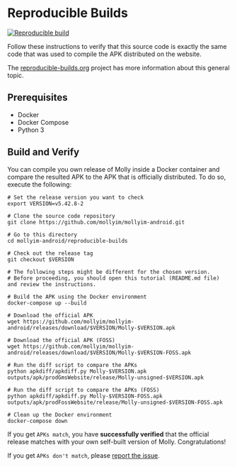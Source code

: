 # Reproducible Builds

[![Reproducible build](https://github.com/mollyim/mollyim-android/actions/workflows/reprocheck.yml/badge.svg)](https://github.com/mollyim/mollyim-android/actions/workflows/reprocheck.yml)

Follow these instructions to verify that this source code is exactly the same code that was used to compile the APK distributed on the website.

The [reproducible-builds.org](https://reproducible-builds.org/) project has more information about this general topic.

## Prerequisites

- Docker
- Docker Compose
- Python 3

## Build and Verify

You can compile you own release of Molly inside a Docker container and compare the resulted APK to the APK that is officially distributed. To do so, execute the following:

```shell
# Set the release version you want to check
export VERSION=v5.42.8-2

# Clone the source code repository
git clone https://github.com/mollyim/mollyim-android.git

# Go to this directory
cd mollyim-android/reproducible-builds

# Check out the release tag
git checkout $VERSION

# The following steps might be different for the chosen version.
# Before proceeding, you should open this tutorial (README.md file) and review the instructions.

# Build the APK using the Docker environment
docker-compose up --build

# Download the official APK
wget https://github.com/mollyim/mollyim-android/releases/download/$VERSION/Molly-$VERSION.apk

# Download the official APK (FOSS)
wget https://github.com/mollyim/mollyim-android/releases/download/$VERSION/Molly-$VERSION-FOSS.apk

# Run the diff script to compare the APKs
python apkdiff/apkdiff.py Molly-$VERSION.apk outputs/apk/prodGmsWebsite/release/Molly-unsigned-$VERSION.apk

# Run the diff script to compare the APKs (FOSS)
python apkdiff/apkdiff.py Molly-$VERSION-FOSS.apk outputs/apk/prodFossWebsite/release/Molly-unsigned-$VERSION-FOSS.apk

# Clean up the Docker environment
docker-compose down
```

If you get `APKs match`, you have **successfully verified** that the official release matches with your own self-built version of Molly. Congratulations!

If you get `APKs don't match`, please [report the issue](https://github.com/mollyim/mollyim-android/issues).
